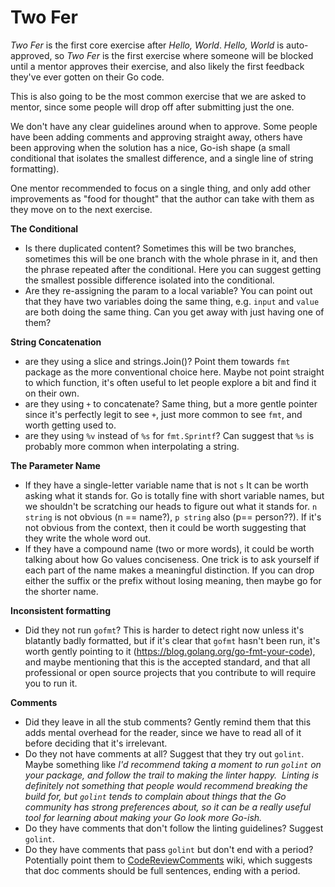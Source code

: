 # Two Fer

_Two Fer_ is the first core exercise after _Hello, World_. _Hello, World_ is auto-approved, so _Two Fer_ is the first exercise where someone will be blocked until a mentor approves their exercise, and also likely the first feedback they've ever gotten on their Go code.

This is also going to be the most common exercise that we are asked to mentor, since some people will drop off after submitting just the one.

We don't have any clear guidelines around when to approve. Some people have been adding comments and approving straight away, others have been approving when the solution has a nice, Go-ish shape (a small conditional that isolates the smallest difference, and a single line of string formatting).

One mentor recommended to focus on a single thing, and only add other improvements as "food for thought" that the author can take with them as they move on to the next exercise.

**The Conditional**
* Is there duplicated content? Sometimes this will be two branches, sometimes this will be one branch with the whole phrase in it, and then the phrase repeated after the conditional. Here you can suggest getting the smallest possible difference isolated into the conditional.
* Are they re-assigning the param to a local variable? You can point out that they have two variables doing the same thing, e.g. `input` and `value` are both doing the same thing. Can you get away with just having one of them?

**String Concatenation**
* are they using a slice and strings.Join()? Point them towards `fmt` package as the more conventional choice here. Maybe not point straight to which function, it's often useful to let people explore a bit and find it on their own.
* are they using `+` to concatenate? Same thing, but a more gentle pointer since it's perfectly legit to see `+`, just more common to see `fmt`, and worth getting used to.
* are they using `%v` instead of `%s` for `fmt.Sprintf`? Can suggest that `%s` is probably more common when interpolating a string.

**The Parameter Name**
* If they have a single-letter variable name that is not `s` It can be worth asking what it stands for. Go is totally fine with short variable names, but we shouldn't be scratching our heads to figure out what it stands for. `n string` is not obvious (n == name?), `p string` also (p== person??). If it's not obvious from the context, then it could be worth suggesting that they write the whole word out.
* If they have a compound name (two or more words), it could be worth talking about how Go values conciseness. One trick is to ask yourself if each part of the name makes a meaningful distinction. If you can drop either the suffix or the prefix without losing meaning, then maybe go for the shorter name.

**Inconsistent formatting**
* Did they not run `gofmt`? This is harder to detect right now unless it's blatantly badly formatted, but if it's clear that `gofmt` hasn't been run, it's worth gently pointing to it (https://blog.golang.org/go-fmt-your-code), and maybe mentioning that this is the accepted standard, and that all professional or open source projects that you contribute to will require you to run it.

**Comments**
* Did they leave in all the stub comments? Gently remind them that this adds mental overhead for the reader, since we have to read all of it before deciding that it's irrelevant.
* Do they not have comments at all? Suggest that they try out `golint`. Maybe something like _I'd recommend taking a moment to run `golint` on your package, and follow the trail to making the linter happy.  Linting is definitely not something that people would recommend breaking the build for, but `golint` tends to complain about things that the Go community has strong preferences about, so it can be a really useful tool for learning about making your Go look more Go-ish._
* Do they have comments that don't follow the linting guidelines? Suggest `golint`.
* Do they have comments that pass `golint` but don't end with a period? Potentially point them to [CodeReviewComments](https://github.com/golang/go/wiki/CodeReviewComments#comment-sentences) wiki, which suggests that doc comments should be full sentences, ending with a period.
